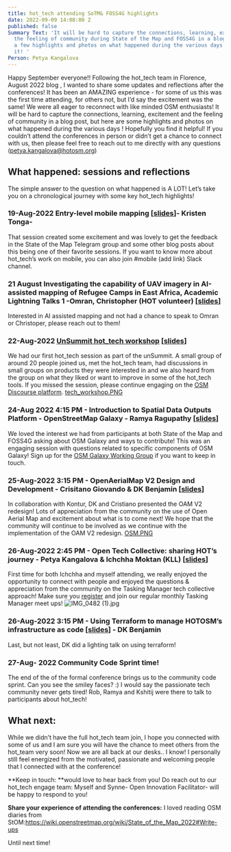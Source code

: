```yaml
---
title: hot_tech attending SoTM& FOSS4G highlights
date: 2022-09-09 14:08:00 Z
published: false
Summary Text: 'It will be hard to capture the connections, learning, excitement and
  the feeling of community during State of the Map and FOSS4G in a blog! Here are
  a few highlights and photos on what happened during the various days! Hope you enjoy
  it! '
Person: Petya Kangalova
---
```


Happy September everyone!! Following the hot_tech team in Florence, August 2022 blog , I wanted to share some updates and reflections after the conferences! It has been an AMAZING experience - for some of us this was the first time attending, for others not, but I’d say the excitement was the same! We were all eager to reconnect with like minded OSM enthusiasts!
It will be hard to capture the connections, learning, excitement and the feeling of community in a blog post, but here are some highlights and photos on what happened during the various days ! Hopefully you find it helpful!  If you couldn’t attend the conferences in person or didn’t get a chance to connect with us, then please feel free to reach out to me directly with any questions (petya.kangalova@hotosm.org)

## What happened: sessions and reflections

The simple answer to the question on what happened  is A LOT! Let’s take you on a chronological journey with some key hot_tech highlights!

### 19-Aug-2022 Entry-level mobile mapping \[[slides](https://docs.google.com/presentation/d/1ari3WKxyhi-NHZ30M9IPESj7MNBCAoP37FZi5QFHf1Y/edit#slide=id.g604ad49b52662f1d_0)\]- Kristen Tonga-
That session created some excitement and was lovely to get the feedback in the State of the Map Telegram group and some other blog posts about this being one of their favorite sessions. If you want to know more about hot_tech’s work on mobile, you can also join #mobile (add link) Slack channel.

### 21 August Investigating the capability of UAV imagery in AI-assisted mapping of Refugee Camps in East Africa, Academic Lightning Talks 1 -Omran, Christopher (HOT volunteer) \[[slides](https://docs.google.com/presentation/d/1VQQqn3RPat8zzQSuNrcaEch5ExnSyqy6/edit#slide=id.p1)\]

Interested in AI assisted mapping and not had a chance to speak to Omran or Christoper, please reach out to them!

### 22-Aug-2022 [UnSummit hot_tech workshop](https://docs.google.com/presentation/d/1VQQqn3RPat8zzQSuNrcaEch5ExnSyqy6/edit#slide=id.p1) \[[slides](https://drive.google.com/file/d/1xar6ORm6onv7x2jlB7Hm4OdT44XoqnRd/view?usp=sharing)\]
We had our first hot_tech session as part of the unSummit. A small group of around 20 people joined us, met the hot_tech team, had discussions in small groups on products they were interested in and we also heard from the group on what they liked or want to improve in some of the hot_tech tools.  If you missed the session, please continue engaging on the [OSM Discourse platform](https://community.openstreetmap.org/t/engaging-with-hot-tech-at-sotm-foss4g-what-do-you-want-to-know-more-about/2143).
[tech_workshop.PNG](/uploads/tech_workshop.PNG)

### 24-Aug 2022 4:15 PM - Introduction to Spatial Data Outputs Platform - OpenStreetMap Galaxy - Ramya Ragupathy \[[slides](https://docs.google.com/presentation/d/1a-E3XlqVSy-_Z4MUmvBcIu-4Ze950GjYhbYFCd-IrbM/edit#slide=id.g604ad49b52662f1d_0)\]
We loved the interest we had from participants at both State of the Map and FOSS4G asking about OSM Galaxy and ways to contribute! This was an engaging session with questions related to specific components of OSM Galaxy! Sign up for the [OSM Galaxy Working Group](https://docs.google.com/forms/d/e/1FAIpQLSdsV8QZIu27-njvPnrg5uqstY6N0rpS_ZVYxtIXG9ojcP6_4A/viewform) if you want to keep in touch.


### 25-Aug-2022 3:15 PM - OpenAerialMap V2 Design and Development - Crisitano Giovando & DK Benjamin \[[slides](https://docs.google.com/presentation/d/13eS-Wf_voSd4svGAsPChC356JCts738nWqRPqL3qn5U/edit#slide=id.g144759e7a20_0_1039)\]
In collaboration with Kontur, DK and Cristiano presented the OAM V2 redesign! Lots of appreciation from the community on the use of Open Aerial Map and excitement about what is to come next! We hope that the community will continue to be involved as we continue with the implementation of the OAM V2 redesign.
[OSM.PNG](/uploads/OSM.PNG)

### 26-Aug-2022 2:45 PM - Open Tech Collective: sharing HOT’s journey - Petya Kangalova & Ichchha Moktan (KLL) \[[slides](https://drive.google.com/file/d/1QUEQYBe7tbDzf0pYLGf50Ox3NnxIKbtT/view?usp=sharing)\]
First time for both Ichchha and myself attending, we really enjoyed the opportunity to connect with people and enjoyed the questions & appreciation from the community on the Tasking Manager tech collective approach! Make sure you [register](https://forms.gle/ayM7UN6fuXXWadbM8) and join our regular monthly Tasking Manager meet ups!
![IMG_0482 (1).jpg](/uploads/IMG_0482%20(1).jpg)
### 26-Aug-2022 3:15 PM - Using Terraform to manage HOTOSM’s infrastructure as code \[[slides](https://talks.osgeo.org/media/foss4g-2022/submissions/NMQQT9/resources/220815_dk_foss4g-presentation-terraform_h8yTsRM.pdf)\] - DK Benjamin
Last, but not least, DK did a lighting talk on using terraform!

### 27-Aug- 2022  Community Code Sprint time!
The end of the of the formal conference brings us to the community code sprint. Can you see the smiley faces? :) I would say the passionate tech community never gets tired! Rob, Ramya and Kshitij were there to talk to participants about hot_tech!

## What next:
While we didn’t have the full hot_tech team join, I hope you connected with some of us and I am sure you will have the chance to meet others from the hot_team very soon! Now we are all back at our desks.. I know! I personally still feel energized from the motivated, passionate and welcoming people that I connected with at the conference!

**Keep in touch: **would love to hear back from you! Do reach out to our hot_tech engage team: Myself and Synne- Open Innovation Facilitator- will be happy to  respond to you!

**Share your experience of attending the conferences:** I loved reading OSM diaries from StOM:https://wiki.openstreetmap.org/wiki/State_of_the_Map_2022#Write-ups

Until next time!
